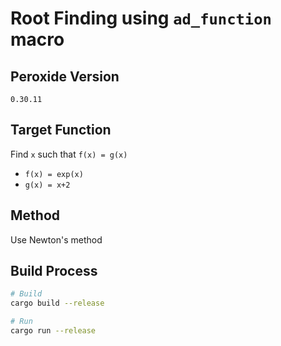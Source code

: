 # Root Finding using `ad_function` macro

## Peroxide Version

`0.30.11`

## Target Function

Find `x` such that `f(x) = g(x)`

* `f(x) = exp(x)`
* `g(x) = x+2`

## Method

Use Newton's method

## Build Process

```sh
# Build
cargo build --release

# Run
cargo run --release
```
